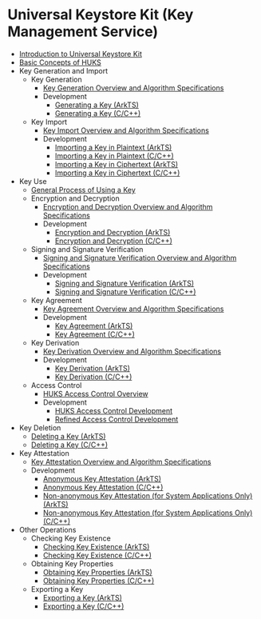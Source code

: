 # Universal Keystore Kit (Key Management Service)

- [Introduction to Universal Keystore Kit](huks-overview.md)
- [Basic Concepts of HUKS](huks-concepts.md)
- Key Generation and Import
  - Key Generation
    - [Key Generation Overview and Algorithm Specifications](huks-key-generation-overview.md)
    - Development
      - [Generating a Key (ArkTS)](huks-key-generation-arkts.md)
      - [Generating a Key (C/C++)](huks-key-generation-ndk.md)
  - Key Import
    - [Key Import Overview and Algorithm Specifications](huks-key-import-overview.md)
    - Development
      - [Importing a Key in Plaintext (ArkTS)](huks-import-key-in-plaintext-arkts.md)
      - [Importing a Key in Plaintext (C/C++)](huks-import-key-in-plaintext-ndk.md)
      - [Importing a Key in Ciphertext (ArkTS)](huks-import-wrapped-key-arkts.md)
      - [Importing a Key in Ciphertext (C/C++)](huks-import-wrapped-key-ndk.md)
- Key Use
  - [General Process of Using a Key](huks-key-use-overview.md)
  - Encryption and Decryption
    - [Encryption and Decryption Overview and Algorithm Specifications](huks-encryption-decryption-overview.md)
    - Development
      - [Encryption and Decryption (ArkTS)](huks-encryption-decryption-arkts.md)
      - [Encryption and Decryption (C/C++)](huks-encryption-decryption-ndk.md)
  - Signing and Signature Verification
    - [Signing and Signature Verification Overview and Algorithm Specifications](huks-signing-signature-verification-overview.md)
    - Development
      - [Signing and Signature Verification (ArkTS)](huks-signing-signature-verification-arkts.md)
      - [Signing and Signature Verification (C/C++)](huks-signing-signature-verification-ndk.md)
  - Key Agreement
    - [Key Agreement Overview and Algorithm Specifications](huks-key-agreement-overview.md)
    - Development
      - [Key Agreement (ArkTS)](huks-key-agreement-arkts.md)
      - [Key Agreement (C/C++)](huks-key-agreement-ndk.md)
  - Key Derivation
    - [Key Derivation Overview and Algorithm Specifications](huks-key-derivation-overview.md)
    - Development
      - [Key Derivation (ArkTS)](huks-key-derivation-arkts.md)
      - [Key Derivation (C/C++)](huks-key-derivation-ndk.md)
  - Access Control
    - [HUKS Access Control Overview](huks-identity-authentication-overview.md)
    - Development
      - [HUKS Access Control Development](huks-user-identity-authentication.md)
      - [Refined Access Control Development](huks-refined-user-identity-authentication.md)
- Key Deletion
  - [Deleting a Key (ArkTS)](huks-delete-key-arkts.md)
  - [Deleting a Key (C/C++)](huks-delete-key-ndk.md)
- Key Attestation
  - [Key Attestation Overview and Algorithm Specifications](huks-key-attestation-overview.md)
  - Development
    - [Anonymous Key Attestation (ArkTS)](huks-key-anon-attestation-arkts.md)
    - [Anonymous Key Attestation (C/C++)](huks-key-anon-attestation-ndk.md)
    - [Non-anonymous Key Attestation (for System Applications Only) (ArkTS)](huks-key-attestation-arkts.md)
    - [Non-anonymous Key Attestation (for System Applications Only) (C/C++)](huks-key-attestation-ndk.md)
- Other Operations
  - Checking Key Existence
    - [Checking Key Existence (ArkTS)](huks-check-key-arkts.md)
    - [Checking Key Existence (C/C++)](huks-check-key-ndk.md)
  - Obtaining Key Properties
    - [Obtaining Key Properties (ArkTS)](huks-obtain-key-properties-arkts.md)
    - [Obtaining Key Properties (C/C++)](huks-obtain-key-properties-ndk.md)
  - Exporting a Key
    - [Exporting a Key (ArkTS)](huks-export-key-arkts.md)
    - [Exporting a Key (C/C++)](huks-export-key-ndk.md)
